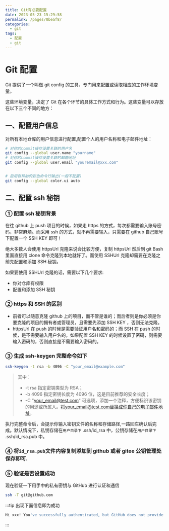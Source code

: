 ```yaml
---
title: Git有必要配置
date: 2023-05-23 15:29:58
permalink: /pages/0beaf8/
categories:
  - git
tags:
  - 配置
  - git
---
```


# Git 配置

Git 提供了一个叫做 git config 的工具，专门用来配置或读取相应的工作环境变量。

这些环境变量，决定了 Git 在各个环节的具体工作方式和行为。这些变量可以存放在以下三个不同的地方：

## 一、配置用户信息

对所有本地仓库的用户信息进行配置,配置个人的用户名称和电子邮件地址：

```bash
# 对你的commit操作设置关联的用户名
git config --global user.name "yourname"
# 对你的commit操作设置关联的邮箱地址
git config --global user.email "youremail@xxx.com"


# 启用有帮助的彩色命令行输出(一般不配置)
git config --global color.ui auto
```

## 二、配置 ssh 秘钥

### ① 配置 ssh 秘钥背景

在往 github 上 push 项目的时候，如果走 https 的方式，每次都需要输入账号密码，非常麻烦。而采用 ssh 的方式，就不再需要输入，只需要在 github 自己账号下配置一个 SSH KEY 即可！

绝大多数人会使用 httpsUrl 克隆来说会比较方便，复制 httpsUrl 然后到 git Bash 里面直接用 clone 命令克隆到本地就好了。而使用 SSHUrl 克隆却需要在克隆之前先配置和添加 SSH 秘钥。

如果要使用 SSHUrl 克隆的话，需要以下几个要求:

- 你对仓库有权限
- 配置和添加 SSH 秘钥

### ② https 和 SSH 的区别

- 前者可以随意克隆 github 上的项目，而不管是谁的；而后者则是你必须是你要克隆的项目的拥有者或管理员，且需要先添加 SSH KEY ，否则无法克隆。
- httpsUrl 在 push 的时候是需要验证用户名和密码的；而 SSH 在 push 的时候，是不需要输入用户名的，如果配置 SSH KEY 的时候设置了密码，则需要输入密码的，否则直接是不需要输入密码的。

### ③ 生成 ssh-keygen 完整命令如下

```bash
ssh-keygen -t rsa -b 4096 -C "your_email@example.com"
```

> 其中：
>
> - -t rsa 指定密钥类型为 RSA；
> - -b 4096 指定密钥长度为 4096 位，这是目前推荐的安全长度；
> - -C "your_email@test.com" 可选项，添加一个注释，方便标识该密钥的用途或所属人。将your_email@test.com替换成你自己的电子邮件地址。

执行完整命令后，会提示你输入密钥文件的名称和存储路径,一路回车确认后完成。默认情况下，私钥存储在`用户目录下` .ssh/id_rsa 中，公钥存储在`用户目录下` .ssh/id_rsa.pub 中。

<!-- 配置到github或者gitee -->

### ④ 将`id_rsa.pub`文件内容复制添加到 github 或者 gitee 公钥管理处保存即可.

### ⑤ 验证是否设置成功

现在验证一下用手中的私有密钥与 GitHub 进行认证和通信

```bash
ssh -T git@github.com
```

:::tip 出现下面信息即为成功

```bash
Hi xxx! You've successfully authenticated, but GitHub does not provide shell access.
```

:::
